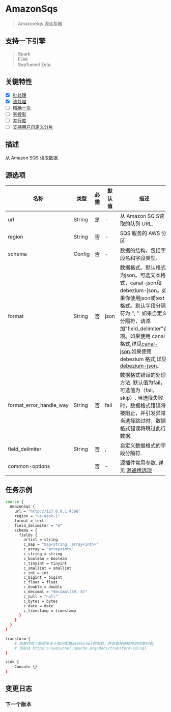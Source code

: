 # AmazonSqs

> AmazonSqs 源连接器

## 支持一下引擎

> Spark<br/>
> Flink<br/>
> SeaTunnel Zeta<br/>

## 关键特性

- [x] [批处理](../../concept/connector-v2-features.md)
- [x] [流处理](../../concept/connector-v2-features.md)
- [ ] [精确一次](../../concept/connector-v2-features.md)
- [ ] [列投影](../../concept/connector-v2-features.md)
- [ ] [并行度](../../concept/connector-v2-features.md)
- [ ] [支持用户自定义分片](../../concept/connector-v2-features.md)

## 描述

从 Amazon SQS 读取数据.

## 源选项

|          名称           |  类型  | 必需 | 默认值 | 描述                                                                                                                                                                                                                                      |
|-------------------------|--------|----|---------|-----------------------------------------------------------------------------------------------------------------------------------------------------------------------------------------------------------------------------------------|
| url                     | String | 是  | -       | 从 Amazon SQ S读取的队列 URL.                                                                                                                                                                                                                 |
| region                  | String | 否  | -       | SQS 服务的 AWS 分区                                                                                                                                                                                                                          |
| schema                  | Config | 否 | -       | 数据的结构，包括字段名和字段类型.                                                                                                                                                                                                                       |
| format                  | String | 否 | json    | 数据格式。默认格式为json。可选文本格式，canal-json和debezium-json。如果你使用json或text格式。默认字段分隔符为 ", ". 如果自定义分隔符，请添加"field_delimiter"选项。如果使用 canal 格式,详见[canal-json](../formats/canal-json.md).如果使用 debezium 格式,详见[debezium-json](../formats/debezium-json.md).. |
| format_error_handle_way | String | 否 | fail    | 数据格式错误的处理方法. 默认值为fail，可选值为（fail，skip）. 当选择失败时，数据格式错误将被阻止，并引发异常. 当选择跳过时，数据格式错误将跳过此行数据.                                                                                                                                                   |
| field_delimiter         | String | 否 | ,       | 自定义数据格式的字段分隔符.                                                                                                                                                                                                                          |
| common-options          |        | 否 | -       | 源插件常用参数, 详见 [源通用选项](../source-common-options.md)                                                                                                                                                           |

## 任务示例

```bash
source {
  AmazonSqs {
    url = "http://127.0.0.1:4566"
    region = "us-east-1"
    format = text
    field_delimiter = "#"
    schema = {
      fields {
        artist = string
        c_map = "map<string, array<int>>"
        c_array = "array<int>"
        c_string = string
        c_boolean = boolean
        c_tinyint = tinyint
        c_smallint = smallint
        c_int = int
        c_bigint = bigint
        c_float = float
        c_double = double
        c_decimal = "decimal(30, 8)"
        c_null = "null"
        c_bytes = bytes
        c_date = date
        c_timestamp = timestamp
      }
    }
  }
}

transform {
    # 如果你想了解更多关于如何配置seatunnel的信息，并查看转换插件的完整列表,
    # 请前往 https://seatunnel.apache.org/docs/transform-v2/sql
}

sink {
    Console {}
}
```

## 变更日志

### 下一个版本

